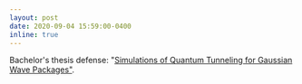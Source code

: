 ```yaml
---
layout: post
date: 2020-09-04 15:59:00-0400
inline: true
---
```

Bachelor's thesis defense: "<a href='https://jgustavobflores.github.io/assets/pdf/UGThesis.pdf'>Simulations of Quantum Tunneling for Gaussian Wave Packages"</a>.
